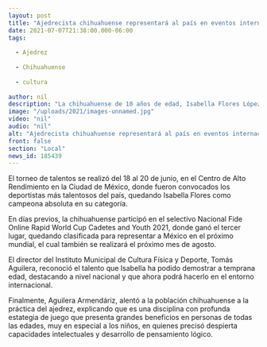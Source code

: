 ```yaml
---
layout: post
title: "Ajedrecista chihuahuense representará al país en eventos internacionales."
date: 2021-07-07T21:38:00.000-06:00
tags:
  
  - Ajedrez
  
  - Chihuahuense
  
  - cultura
  
author: nil
description: "La chihuahuense de 10 años de edad, Isabella Flores López, fue seleccionada para representar a México en el próximo Campeonato Norteamericano de Ajedrez en la categoría sub 10 femenil."
image: "/uploads/2021/images-unnamed.jpg"
video: "nil"
audio: "nil"
alt: "Ajedrecista chihuahuense representará al país en eventos internacionales."
front: false
section: "Local"
news_id: 185439
---
```


El torneo de talentos se realizó del 18 al 20 de junio, en el Centro de Alto Rendimiento en la Ciudad de México, donde fueron convocados los deportistas más talentosos del país, quedando Isabella Flores como campeona absoluta en su categoría.

En días previos, la chihuahuense participó en el selectivo Nacional Fide Online Rapid World Cup Cadetes and Youth 2021, donde ganó el tercer lugar, quedando clasificada para representar a México en el próximo mundial, el cual también se realizará el próximo mes de agosto.

El director del Instituto Municipal de Cultura Física y Deporte, Tomás Aguilera, reconoció el talento que Isabella ha podido demostrar a temprana edad, destacando a nivel nacional y que ahora podrá hacerlo en el entorno internacional. 

Finalmente, Aguilera Armendáriz, alentó a la población chihuahuense a la práctica del ajedrez, explicando que es una disciplina con profunda estategia de juego que presenta grandes beneficios en personas de todas las edades, muy en especial a los niños, en quienes precisó despierta capacidades intelectuales y desarrollo de pensamiento lógico.